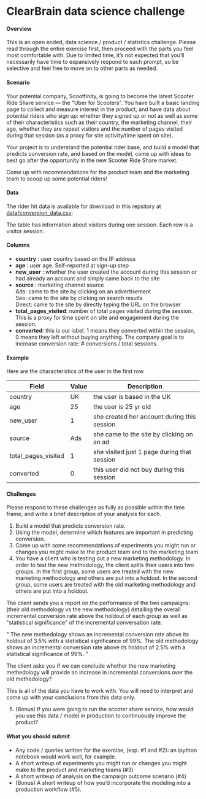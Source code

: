 # ClearBrain data science challenge

#### Overview

This is an open ended, data science / product / statistics challenge.  Please read through the entire exercise first, then proceed with the parts you feel most comfortable with.  Due to limited time, it’s not expected that you’ll necessarily have time to expansively respond to each prompt, so be selective and feel free to move on to other parts as needed.

#### Scenario

Your potential company, Scootfinity, is going to become the latest Scooter Ride Share service — the “Uber for Scooters”. You have built a basic landing page to collect and measure interest in the product, and have data about potential riders who sign up: whether they signed up or not as well as some of their characteristics such as their country, the marketing channel, their age, whether they are repeat visitors and the number of pages visited during that session (as a proxy for site activity/time spent on site).

Your project is to understand the potential rider base, and build a model that predicts conversion rate, and based on the model, come up with ideas to best go after the opportunity in the new Scooter Ride Share market.

Come up with recommendations for the product team and the marketing team to scoop up some potential riders! 

#### Data

The rider hit data is available for download in this repsitory at [data/conversion_data.csv](data/conversion_data.csv):


The table has information about visitors during one session. Each row is a visitor session.

#### Columns

 - **country** : user country based on the IP address
 - **age** : user age. Self-reported at sign-up step
 - **new_user** : whether the user created the account during this session or had already an account and simply came back to the site
 - **source** : marketing channel source<br/>
   Ads: came to the site by clicking on an advertisement<br/>
   Seo: came to the site by clicking on search results<br/>
   Direct: came to the site by directly typing the URL on the browser 
 - **total_pages_visited**: number of total pages visited during the session. This is a proxy for time spent on site and engagement during the session.
 - **converted**: this is our label. 1 means they converted within the session, 0 means they left without buying anything. The company goal is to increase conversion rate: # conversions / total sessions. 

#### Example
Here are the characteristics of the user in the first row.

|Field               |Value |Description
|--------------------|------|-----------
|country             | UK   | the user is based in the UK 
|age                 | 25   | the user is 25 yr old 
|new_user            | 1    | she created her account during this session 
|source              | Ads  | she came to the site by clicking on an ad 
|total_pages_visited | 1    | she visited just 1 page during that session 
|converted           | 0    | this user did not buy during this session
 
#### Challenges

Please respond to these challenges as fully as possible within the time frame, and write a brief description of your analysis for each.

1. Build a model that predicts conversion rate.
2. Using the model, determine which features are important in predicting conversion.
3. Come up with some recommendations of experiments you might run or changes you might make to the product team and to the marketing team
4. You have a client who is testing out a new marketing methodology. In order to test the new methodology, the client splits their users into two groups. In the first group, some users are treated with the new marketing methodology and others are put into a holdout. In the second group, some users are treated with the old marketing methodology and others are put into a holdout. 

The client sends you a report on the performance of the two campaigns: (their old methodology vs the new methodology) detailing the overall incremental conversion rate above the holdout of each group as well as "statistical significance" of the incremental conversation rate. 

"
The new methedology shows an incremental conversion rate above its holdout of 3.5% with a statistical significance of 99%. The old methodology shows an incremental conversion rate above its holdout of 2.5% with a statistical significance of 99%.
"

The client asks you if we can conclude whether the new marketing methedology will provide an increase in incremental conversions over the old methedology?

This is all of the data you have to work with. You will need to interpret and come up with your conclusions from this data only.

5. (Bonus) If you were going to run the scooter share service, how would you use this data / model in production to continuously improve the product?

#### What you should submit
 - Any code / queries written for the exercise, (esp. #1 and #2): an ipython notebook would work well, for example.
 - A short writeup of experiments you might run or changes you might make to the product and marketing teams (#3)
 - A short writeup of analysis on the campaign outcome scenario (#4)
 - (Bonus) A short writeup of how you’d incorporate the modeling into a production workflow (#5).
